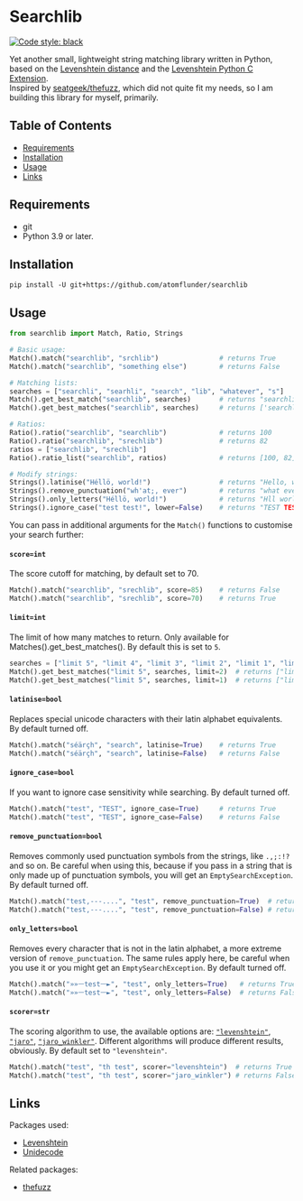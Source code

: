 # Searchlib

[![Code style: black](https://img.shields.io/badge/code%20style-black-000000.svg)](https://github.com/psf/black)


Yet another small, lightweight string matching library written in Python, based on the [Levenshtein distance](https://en.wikipedia.org/wiki/Levenshtein_distance) and the [Levenshtein Python C Extension](https://github.com/maxbachmann/Levenshtein).  
Inspired by [seatgeek/thefuzz](https://github.com/seatgeek/thefuzz), which did not quite fit my needs, so I am building this library for myself, primarily.

## Table of Contents
- [Requirements](#requirements)
- [Installation](#installation)
- [Usage](#usage)
- [Links](#links)

## Requirements

- git
- Python 3.9 or later.

## Installation

```
pip install -U git+https://github.com/atomflunder/searchlib
```

## Usage

```python
from searchlib import Match, Ratio, Strings

# Basic usage:
Match().match("searchlib", "srchlib")               # returns True
Match().match("searchlib", "something else")        # returns False

# Matching lists:
searches = ["searchli", "searhli", "search", "lib", "whatever", "s"]
Match().get_best_match("searchlib", searches)       # returns "searchli"
Match().get_best_matches("searchlib", searches)     # returns ['searchli', 'searhli', 'search']

# Ratios:
Ratio().ratio("searchlib", "searchlib")             # returns 100
Ratio().ratio("searchlib", "srechlib")              # returns 82
ratios = ["searchlib", "srechlib"]
Ratio().ratio_list("searchlib", ratios)             # returns [100, 82]

# Modify strings:
Strings().latinise("Héllö, world!")                 # returns "Hello, world!"
Strings().remove_punctuation("wh'at;, ever")        # returns "what ever"
Strings().only_letters("Héllö, world!")             # returns "Hll world"
Strings().ignore_case("test test!", lower=False)    # returns "TEST TEST!"
```

You can pass in additional arguments for the `Match()` functions to customise your search further:

#### `score=int`

The score cutoff for matching, by default set to 70.

```python
Match().match("searchlib", "srechlib", score=85)    # returns False
Match().match("searchlib", "srechlib", score=70)    # returns True
```

#### `limit=int`

The limit of how many matches to return. Only available for Matches().get_best_matches(). By default this is set to `5`.

```python
searches = ["limit 5", "limit 4", "limit 3", "limit 2", "limit 1", "limit 0"]
Match().get_best_matches("limit 5", searches, limit=2)  # returns ["limit 5", "limit 4"]
Match().get_best_matches("limit 5", searches, limit=1)  # returns ["limit 5"]
```

#### `latinise=bool`

Replaces special unicode characters with their latin alphabet equivalents. By default turned off.

```python
Match().match("séärçh", "search", latinise=True)    # returns True
Match().match("séärçh", "search", latinise=False)   # returns False
```

#### `ignore_case=bool`

If you want to ignore case sensitivity while searching. By default turned off.

```python
Match().match("test", "TEST", ignore_case=True)     # returns True
Match().match("test", "TEST", ignore_case=False)    # returns False
```

#### `remove_punctuation=bool`

Removes commonly used punctuation symbols from the strings, like `.,;:!?` and so on. Be careful when using this, because if you pass in a string that is only made up of punctuation symbols, you will get an `EmptySearchException`. By default turned off.

```python
Match().match("test,---....", "test", remove_punctuation=True)  # returns True
Match().match("test,---....", "test", remove_punctuation=False) # returns False
```

#### `only_letters=bool`

Removes every character that is not in the latin alphabet, a more extreme version of `remove_punctuation`. The same rules apply here, be careful when you use it or you might get an `EmptySearchException`. By default turned off.

```python
Match().match("»»ᅳtestᅳ►", "test", only_letters=True)   # returns True
Match().match("»»ᅳtestᅳ►", "test", only_letters=False)  # returns False
```

#### `scorer=str`

The scoring algorithm to use, the available options are: [`"levenshtein"`](https://en.wikipedia.org/wiki/Levenshtein_distance), [`"jaro"`](https://en.wikipedia.org/wiki/Jaro–Winkler_distance#Jaro_similarity), [`"jaro_winkler"`](https://en.wikipedia.org/wiki/Jaro–Winkler_distance#Jaro–Winkler_similarity). Different algorithms will produce different results, obviously. By default set to `"levenshtein"`.

```python
Match().match("test", "th test", scorer="levenshtein")  # returns True (score = 73)
Match().match("test", "th test", scorer="jaro_winkler") # returns False (score = 60)
```


## Links

Packages used:

- [Levenshtein](https://github.com/maxbachmann/Levenshtein)
- [Unidecode](https://github.com/avian2/unidecode)

Related packages:

- [thefuzz](https://github.com/seatgeek/thefuzz)
